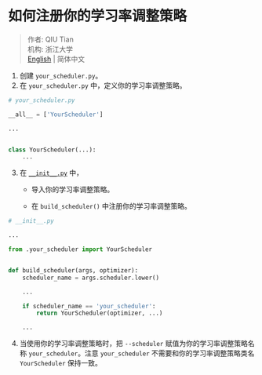 # 如何注册你的学习率调整策略

> 作者: QIU Tian  
> 机构: 浙江大学  
> [English](README.md) | 简体中文

1. 创建 `your_scheduler.py`。
2. 在 `your_scheduler.py` 中，定义你的学习率调整策略。

```python
# your_scheduler.py

__all__ = ['YourScheduler']

...


class YourScheduler(...):
    ...
```

3. 在 [`__init__.py`](__init__.py) 中，

    - 导入你的学习率调整策略。

    - 在 `build_scheduler()` 中注册你的学习率调整策略。

```python
# __init__.py

...

from .your_scheduler import YourScheduler


def build_scheduler(args, optimizer):
    scheduler_name = args.scheduler.lower()

    ...

    if scheduler_name == 'your_scheduler':
        return YourScheduler(optimizer, ...)

    ...
```

4. 当使用你的学习率调整策略时，把 `--scheduler` 赋值为你的学习率调整策略名称 `your_scheduler`。注意 `your_scheduler`
   不需要和你的学习率调整策略类名 `YourScheduler` 保持一致。

